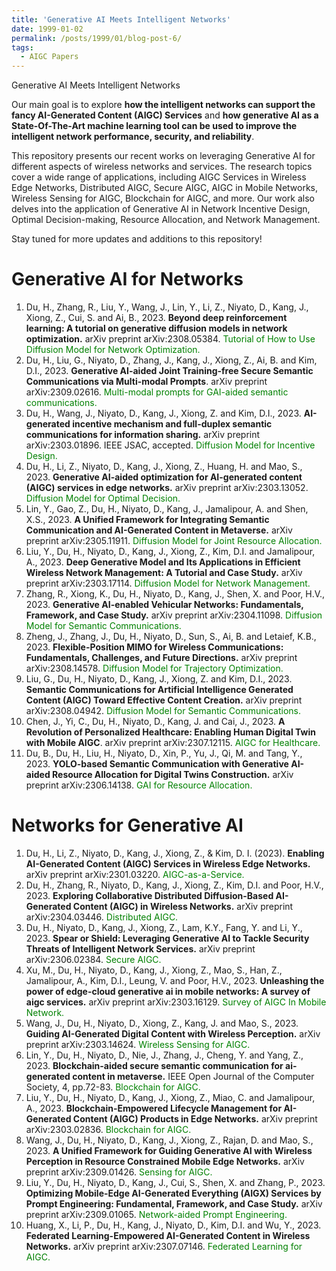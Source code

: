 ```yaml
---
title: 'Generative AI Meets Intelligent Networks'
date: 1999-01-02
permalink: /posts/1999/01/blog-post-6/
tags:
  - AIGC Papers
---
```

Generative AI Meets Intelligent Networks

Our main goal is to explore **how the intelligent networks can support the fancy AI-Generated Content (AIGC) Services** and **how generative AI as a State-Of-The-Art machine learning tool can be used to improve the intelligent network performance, security, and reliability**.

This repository presents our recent works on leveraging Generative AI for different aspects of wireless networks and services. The research topics cover a wide range of applications, including AIGC Services in Wireless Edge Networks, Distributed AIGC, Secure AIGC, AIGC in Mobile Networks, Wireless Sensing for AIGC, Blockchain for AIGC, and more. Our work also delves into the application of Generative AI in Network Incentive Design, Optimal Decision-making, Resource Allocation, and Network Management. 

Stay tuned for more updates and additions to this repository!

Generative AI for Networks
======

1. Du, H., Zhang, R., Liu, Y., Wang, J., Lin, Y., Li, Z., Niyato, D., Kang, J., Xiong, Z., Cui, S. and Ai, B., 2023. **Beyond deep reinforcement learning: A tutorial on generative diffusion models in network optimization.** arXiv preprint arXiv:2308.05384. <font color=green>Tutorial of How to Use Diffusion Model for Network Optimization.</font>
1. Du, H., Liu, G., Niyato, D., Zhang, J., Kang, J., Xiong, Z., Ai, B. and Kim, D.I., 2023. **Generative AI-aided Joint Training-free Secure Semantic Communications via Multi-modal Prompts**. arXiv preprint arXiv:2309.02616. <font color=green>Multi-modal prompts for GAI-aided semantic communications.</font>
1. Du, H., Wang, J., Niyato, D., Kang, J., Xiong, Z. and Kim, D.I., 2023. **AI-generated incentive mechanism and full-duplex semantic communications for information sharing.** arXiv preprint arXiv:2303.01896. IEEE JSAC, accepted. <font color=green>Diffusion Model for Incentive Design.</font>
1. Du, H., Li, Z., Niyato, D., Kang, J., Xiong, Z., Huang, H. and Mao, S., 2023. **Generative AI-aided optimization for AI-generated content (AIGC) services in edge networks.** arXiv preprint arXiv:2303.13052. <font color=green>Diffusion Model for Optimal Decision.</font>
1. Lin, Y., Gao, Z., Du, H., Niyato, D., Kang, J., Jamalipour, A. and Shen, X.S., 2023. **A Unified Framework for Integrating Semantic Communication and AI-Generated Content in Metaverse.** arXiv preprint arXiv:2305.11911. <font color=green>Diffusion Model for Joint Resource Allocation.</font>
1. Liu, Y., Du, H., Niyato, D., Kang, J., Xiong, Z., Kim, D.I. and Jamalipour, A., 2023. **Deep Generative Model and Its Applications in Efficient Wireless Network Management: A Tutorial and Case Study.** arXiv preprint arXiv:2303.17114. <font color=green>Diffusion Model for Network Management.</font>
1. Zhang, R., Xiong, K., Du, H., Niyato, D., Kang, J., Shen, X. and Poor, H.V., 2023. **Generative AI-enabled Vehicular Networks: Fundamentals, Framework, and Case Study.** arXiv preprint arXiv:2304.11098. <font color=green>Diffusion Model for Semantic Communications.</font>
1. Zheng, J., Zhang, J., Du, H., Niyato, D., Sun, S., Ai, B. and Letaief, K.B., 2023. **Flexible-Position MIMO for Wireless Communications: Fundamentals, Challenges, and Future Directions.** arXiv preprint arXiv:2308.14578. <font color=green>Diffusion Model for Trajectory Optimization.</font>
1. Liu, G., Du, H., Niyato, D., Kang, J., Xiong, Z. and Kim, D.I., 2023. **Semantic Communications for Artificial Intelligence Generated Content (AIGC) Toward Effective Content Creation.** arXiv preprint arXiv:2308.04942. <font color=green>Diffusion Model for Semantic Communications.</font>
1. Chen, J., Yi, C., Du, H., Niyato, D., Kang, J. and Cai, J., 2023. **A Revolution of Personalized Healthcare: Enabling Human Digital Twin with Mobile AIGC**. arXiv preprint arXiv:2307.12115. <font color=green>AIGC for Healthcare.</font>
1. Du, B., Du, H., Liu, H., Niyato, D., Xin, P., Yu, J., Qi, M. and Tang, Y., 2023. **YOLO-based Semantic Communication with Generative AI-aided Resource Allocation for Digital Twins Construction.** arXiv preprint arXiv:2306.14138. <font color=green>GAI for Resource Allocation.</font>

Networks for Generative AI
======

1. Du, H., Li, Z., Niyato, D., Kang, J., Xiong, Z., & Kim, D. I. (2023). **Enabling AI-Generated Content (AIGC) Services in Wireless Edge Networks.** arXiv preprint arXiv:2301.03220. <font color=green>AIGC-as-a-Service.</font>
1. Du, H., Zhang, R., Niyato, D., Kang, J., Xiong, Z., Kim, D.I. and Poor, H.V., 2023. **Exploring Collaborative Distributed Diffusion-Based AI-Generated Content (AIGC) in Wireless Networks.** arXiv preprint arXiv:2304.03446. <font color=green>Distributed AIGC.</font>
1. Du, H., Niyato, D., Kang, J., Xiong, Z., Lam, K.Y., Fang, Y. and Li, Y., 2023. **Spear or Shield: Leveraging Generative AI to Tackle Security Threats of Intelligent Network Services.** arXiv preprint arXiv:2306.02384. <font color=green>Secure AIGC.</font>
1. Xu, M., Du, H., Niyato, D., Kang, J., Xiong, Z., Mao, S., Han, Z., Jamalipour, A., Kim, D.I., Leung, V. and Poor, H.V., 2023. **Unleashing the power of edge-cloud generative ai in mobile networks: A survey of aigc services.** arXiv preprint arXiv:2303.16129. <font color=green>Survey of AIGC In Mobile Network.</font>
1. Wang, J., Du, H., Niyato, D., Xiong, Z., Kang, J. and Mao, S., 2023. **Guiding AI-Generated Digital Content with Wireless Perception.** arXiv preprint arXiv:2303.14624. <font color=green>Wireless Sensing for AIGC.</font>
1. Lin, Y., Du, H., Niyato, D., Nie, J., Zhang, J., Cheng, Y. and Yang, Z., 2023. **Blockchain-aided secure semantic communication for ai-generated content in metaverse.** IEEE Open Journal of the Computer Society, 4, pp.72-83. <font color=green>Blockchain for AIGC.</font> 
1. Liu, Y., Du, H., Niyato, D., Kang, J., Xiong, Z., Miao, C. and Jamalipour, A., 2023. **Blockchain-Empowered Lifecycle Management for AI-Generated Content (AIGC) Products in Edge Networks.** arXiv preprint arXiv:2303.02836. <font color=green>Blockchain for AIGC.</font> 
1. Wang, J., Du, H., Niyato, D., Kang, J., Xiong, Z., Rajan, D. and Mao, S., 2023. **A Unified Framework for Guiding Generative AI with Wireless Perception in Resource Constrained Mobile Edge Networks.** arXiv preprint arXiv:2309.01426. <font color=green>Sensing for AIGC.</font>
1. Liu, Y., Du, H., Niyato, D., Kang, J., Cui, S., Shen, X. and Zhang, P., 2023. **Optimizing Mobile-Edge AI-Generated Everything (AIGX) Services by Prompt Engineering: Fundamental, Framework, and Case Study.** arXiv preprint arXiv:2309.01065. <font color=green>Network-aided Prompt Engineering.</font>
1. Huang, X., Li, P., Du, H., Kang, J., Niyato, D., Kim, D.I. and Wu, Y., 2023. **Federated Learning-Empowered AI-Generated Content in Wireless Networks.** arXiv preprint arXiv:2307.07146. <font color=green>Federated Learning for AIGC.</font>


